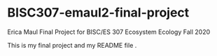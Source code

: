 # BISC307-emaul2-final-project
Erica Maul Final Project for BISC/ES 307 Ecosystem Ecology Fall 2020

This is my final project and my README file  .